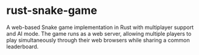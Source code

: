 # rust-snake-game
A web-based Snake game implementation in Rust with multiplayer support and AI mode. The game runs as a web server, allowing multiple players to play simultaneously through their web browsers while sharing a common leaderboard.
